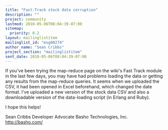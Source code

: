 ```yaml
---
title: "Fast-Track stock data corruption"
description: ""
project: community
lastmod: 2010-05-06T08:04:39-07:00
sitemap:
  priority: 0.2
layout: mailinglistitem
mailinglist_id: "msg00274"
author_name: "Sean Cribbs"
project_section: "mailinglistitem"
sent_date: 2010-05-06T08:04:39-07:00
---
```



If you've been trying the map-reduce page on the wiki's Fast Track module in 
the last few days, you may have had problems loading the data or getting any 
results from the map-reduce queries. It seems when we uploaded the CSV, it had 
been opened in Excel beforehand, which changed the date format. I've uploaded 
a new version of the stock data CSV and also a downloadable version of the 
data-loading script (in Erlang and Ruby).

I hope this helps!

Sean Cribbs 
Developer Advocate
Basho Technologies, Inc.
http://basho.com/
